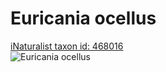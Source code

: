 
Euricania ocellus
=================
  
[iNaturalist taxon id: 468016](https://www.inaturalist.org/taxa/468016)  
![Euricania ocellus](https://inaturalist-open-data.s3.amazonaws.com/photos/247442/medium.JPG)